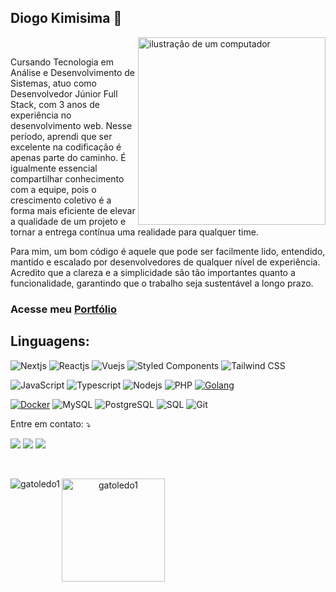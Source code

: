 ## Diogo Kimisima 👋

<div>
    <img src="https://raw.githubusercontent.com/MicaelliMedeiros/micaellimedeiros/master/image/computer-illustration.png" alt="ilustração de um computador" min-width="300px" max-width="300px" width="300px" align="right">
<br>
  <p align="left"> 
  Cursando Tecnologia em Análise e Desenvolvimento de Sistemas, atuo como Desenvolvedor Júnior Full Stack, com 3 anos de experiência no desenvolvimento web. Nesse período, aprendi que ser excelente na codificação é apenas parte do caminho. É igualmente essencial compartilhar conhecimento com a equipe, pois o crescimento coletivo é a forma mais eficiente de elevar a qualidade de um projeto e tornar a entrega contínua uma realidade para qualquer time.

Para mim, um bom código é aquele que pode ser facilmente lido, entendido, mantido e escalado por desenvolvedores de qualquer nível de experiência. Acredito que a clareza e a simplicidade são tão importantes quanto a funcionalidade, garantindo que o trabalho seja sustentável a longo prazo.

  ### Acesse meu <a href="https://portfolio-dkimisima.vercel.app" target="blank">Portfólio</a>
  </p>
</div>

<h2 align="left">
Linguagens:
</h2>

![Nextjs](https://img.shields.io/badge/next.js-000000?style=for-the-badge&logo=nextdotjs&logoColor=white)
![Reactjs](https://img.shields.io/badge/React.js-20232A?style=for-the-badge&logo=react&logoColor=61DAFB)
![Vuejs](https://img.shields.io/badge/Vue.js-35495E?style=for-the-badge&logo=vue.js&logoColor=4FC08D
)
![Styled Components](https://img.shields.io/badge/styled--components-DB7093?style=for-the-badge&logo=styled-components&logoColor=white)
![Tailwind CSS](https://img.shields.io/badge/Tailwind%20CSS-38B2AC?style=for-the-badge&logo=tailwind-css&logoColor=white
)

![JavaScript](https://img.shields.io/badge/JavaScript-F7DF1E?style=for-the-badge&logo=javascript&logoColor=black)
![Typescript](https://img.shields.io/badge/TypeScript-007ACC?style=for-the-badge&logo=typescript&logoColor=white)
![Nodejs](https://img.shields.io/badge/Node.js-339933?style=for-the-badge&logo=node.js&logoColor=white)
![PHP](https://img.shields.io/badge/PHP-777BB4?style=for-the-badge&logo=php&logoColor=white)
[![Golang](https://img.shields.io/badge/Go-00ADD8?style=for-the-badge&logo=go&logoColor=white)](https://golang.org)

[![Docker](https://img.shields.io/badge/Docker-2496ED?style=for-the-badge&logo=docker&logoColor=white)](https://www.docker.com)
![MySQL](https://img.shields.io/badge/MySQL-4479A1?style=for-the-badge&logo=mysql&logoColor=white)
![PostgreSQL](https://img.shields.io/badge/PostgreSQL-336791?style=for-the-badge&logo=postgresql&logoColor=white)
![SQL](https://img.shields.io/badge/SQL-4479A1?style=for-the-badge&logo=sql&logoColor=white
)
![Git](https://img.shields.io/badge/Git-E34F26?style=for-the-badge&logo=git&logoColor=white)

<p align="left">
  Entre em contato: ⤵️
</p>

  <a href="https://www.linkedin.com/in/diogo-kimisima/" target="_blank"><img src="https://img.shields.io/badge/-LinkedIn-%230077B5?style=for-the-badge&logo=linkedin&logoColor=white" target="_blank"></a>
  <a href="https://api.whatsapp.com/send/?phone=%2B5518981969555&text&app_absent=0" target="_blank"><img src="https://img.shields.io/badge/WhatsApp-25D366?style=for-the-badge&logo=whatsapp&logoColor=white" target="_blank"></a>
  <a href = "mailto:contato.dkimisima@gmail.com"><img src="https://img.shields.io/badge/-Gmail-%23333?style=for-the-badge&logo=gmail&logoColor=white" target="_blank"></a>
<br>


<br>

<div align="center" dir="center">
  <p>
    <img align="left" src="https://github-readme-stats.vercel.app/api/top-langs?username=diogokimisima&show_icons=true&theme=dracula&locale=en&layout=compact" alt="gatoledo1" />
  </p>
  <p>
    <img align="left" src="https://github-readme-streak-stats.herokuapp.com/?user=diogokimisima&theme=dracula" alt="gatoledo1" height="165" />
  </p>
</div>
<br>
